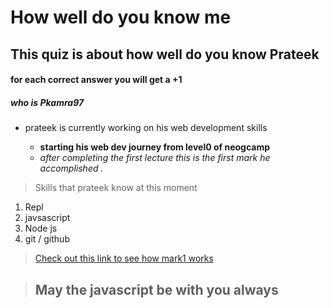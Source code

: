 # How well do you know me

## This quiz is about how well do you know Prateek 
####  for each correct answer you will get a +1

##### who is Pkamra97
* prateek is currently working on his web development skills

   * **starting his web dev journey from level0 of neogcamp**
   * _after completing the first lecture this is  the first mark he accomplished ._

>Skills that prateek know at this moment
1. Repl
1. javsascript
1. Node js
1. git / github

> [Check out this link to see how mark1 works](https://replit.com/@prateekkamra1/mark1quizapp#index.js)

>## May the javascript be with you always


